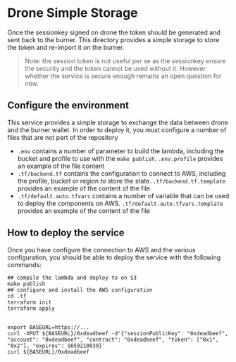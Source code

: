 # Drone Simple Storage

Once the sessionkey signed on drone the token should be generated and sent back
to the burner. This directory provides a simple storage to store the token and
re-import it on the burner.

> Note: the session token is not useful per se as the sessionkey ensure the
> security and the token cannot be used without it. However whether the service
> is secure enough remains an open question for now.

## Configure the environment

This service provides a simple storage to exchange the data between drone and
the burner wallet. In order to deploy it, you must configure a number of files
that are not part of the repository

- `.env` contains a number of parameter to build the lambda, including the
  bucket and profile to use with the `make publish`. `.env.profile` provides
  an example of the file content
- `.tf/backend.tf` contains the configuration to connect to AWS, including the
  profile, bucket or region to store the state. `.tf/backend.tf.template`
  provides an example of the content of the file
- `.tf/default.auto.tfvars` contains a number of variable that can be used to
  deploy the components on AWS. `.tf/default.auto.tfvars.template` provides an
  example of the content of the file

## How to deploy the service

Once you have configure the connection to AWS and the various configuration,
you should be able to deploy the service with the following commands:

```shell
## compile the lambda and deploy to on S3
make publish
## configure and install the AWS configuration
cd .tf
terraform init
terraform apply
```

##

```shell
export BASEURL=https://...
curl -XPUT ${BASEURL}/0xdeadbeef -d'{"sessionPublicKey": "0xdeadbeef", "account": "0xdeadbeef", "contract": "0xdeadbeef", "token": ["0x1", "0x2"], "expires": 1659210039}'
curl ${BASEURL}/0xdeadbeef
```
